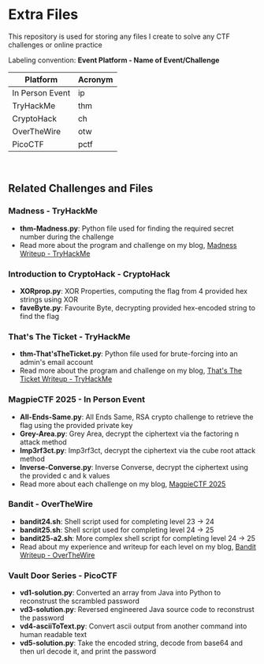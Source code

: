 # Extra Files

This repository is used for storing any files I create to solve any CTF challenges or online practice

Labeling convention: **Event Platform - Name of Event/Challenge**

| Platform               | Acronym |
|------------------------|---------|
| In Person Event        | ip      |
| TryHackMe              | thm     |
| CryptoHack             | ch      |
| OverTheWire            | otw     |
| PicoCTF                | pctf    |

<br>

## Related Challenges and Files
### Madness - TryHackMe
- **thm-Madness.py**: Python file used for finding the required secret number during the challenge
- Read more about the program and challenge on my blog, [Madness Writeup - TryHackMe](https://cdenton1.github.io/2024/12/26/Madness-Writeup-TryHackMe.html)
### Introduction to CryptoHack - CryptoHack
- **XORprop.py**: XOR Properties, computing the flag from 4 provided hex strings using XOR
- **faveByte.py**: Favourite Byte, decrypting provided hex-encoded string to find the flag
### That's The Ticket - TryHackMe
- **thm-That'sTheTicket.py**: Python file used for brute-forcing into an admin's email account
- Read more about the program and challenge on my blog, [That's The Ticket Writeup - TryHackMe](https://cdenton1.github.io/2025/01/01/That's-The-Ticket-Writeup-TryHackMe.html)
### MagpieCTF 2025 - In Person Event
- **All-Ends-Same.py**: All Ends Same, RSA crypto challenge to retrieve the flag using the provided private key
- **Grey-Area.py**: Grey Area, decrypt the ciphertext via the factoring n attack method
- **Imp3rf3ct.py**: Imp3rf3ct, decrypt the ciphertext via the cube root attack method
- **Inverse-Converse.py**: Inverse Converse, decrypt the ciphertext using the provided c and k values
- Read more about each challenge on my blog, [MagpieCTF 2025](https://cdenton1.github.io/2025/02/28/MagpieCTF-25.html)
### Bandit - OverTheWire
- **bandit24.sh**: Shell script used for completing level 23 -> 24
- **bandit25.sh**: Shell script used for completing level 24 -> 25
- **bandit25-a2.sh**: More complex shell script for completing level 24 -> 25
- Read about my experience and writeup for each level on my blog, [Bandit Writeup - OverTheWire](https://cdenton1.github.io/2025/05/19/Bandit-Writeup-OverTheWire.html)
### Vault Door Series - PicoCTF
- **vd1-solution.py**: Converted an array from Java into Python to reconstrust the scrambled password
- **vd3-solution.py**: Reversed engineered Java source code to reconstrust the password
- **vd4-asciiToText.py**: Convert ascii output from another command into human readable text
- **vd5-solution.py**: Take the encoded string, decode from base64 and then url decode it, and print the password 
